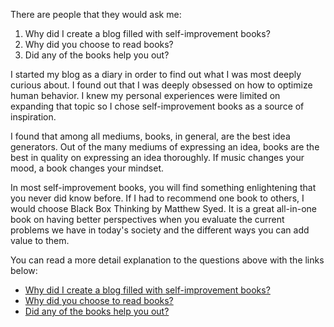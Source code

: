 There are people that they would ask me: 
1. Why did I create a blog filled with self-improvement books? 
2. Why did you choose to read books? 
3. Did any of the books help you out? 

I started my blog as a diary in order to find out what I was most deeply curious about. I found out that I was deeply obsessed on how to optimize human behavior. I knew my personal experiences were limited on expanding that topic so I chose self-improvement books as a source of inspiration. 

I found that among all mediums, books, in general, are the best idea generators. Out of the many mediums of expressing an idea, books are the best in quality on expressing an idea thoroughly. If music changes your mood, a book changes your mindset.

In most self-improvement books, you will find something enlightening that you never did know before. If I had to recommend one book to others, I would choose Black Box Thinking by Matthew Syed. It is a great all-in-one book on having better perspectives when you evaluate the current problems we have in today's society and the different ways you can add value to them.

You can read a more detail explanation to the questions above with the links below:
* [Why did I create a blog filled with self-improvement books?](http://tinyurl.com/y8e2mc8d)
* [Why did you choose to read books?](https://github.com/softdevlife/contributed_articles/blob/master/FAQS/can_books_change_life.md)
* [Did any of the books help you out?](https://github.com/softdevlife/contributed_articles/blob/master/FAQS/recommend_positive_impact_books.md)
